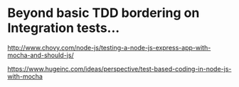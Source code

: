# Beyond basic TDD bordering on Integration tests...

http://www.chovy.com/node-js/testing-a-node-js-express-app-with-mocha-and-should-js/

https://www.hugeinc.com/ideas/perspective/test-based-coding-in-node-js-with-mocha



